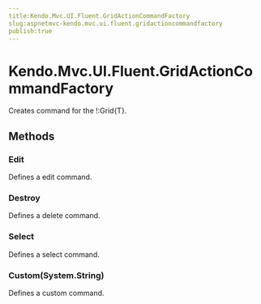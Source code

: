 ```yaml
---
title:Kendo.Mvc.UI.Fluent.GridActionCommandFactory
slug:aspnetmvc-kendo.mvc.ui.fluent.gridactioncommandfactory
publish:true
---
```


# Kendo.Mvc.UI.Fluent.GridActionCommandFactory

Creates command for the !:Grid{T}.

## Methods

### Edit
Defines a edit command.

### Destroy
Defines a delete command.

### Select
Defines a select command.

### Custom(System.String)
Defines a custom command.